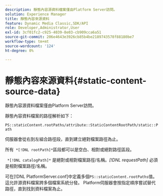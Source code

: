 ```yaml
---
description: 靜態內容源資料檔案僅由Platform Server訪問。
solution: Experience Manager
title: 靜態內容來源資料
feature: Dynamic Media Classic,SDK/API
role: Developer,Administrator,User
exl-id: 3cf01fc2-c925-4039-8e03-cb909cca6a51
source-git-commit: 206e4643e3926cb85b4be2189743578f88180be7
workflow-type: tm+mt
source-wordcount: '124'
ht-degree: 0%

---
```


# 靜態內容來源資料{#static-content-source-data}

靜態內容源資料檔案僅由Platform Server訪問。

靜態內容資料檔案的路徑解析如下：

`PS::staticContent.rootPaths/attribute::StaticContentRootPath/static::Path`

伺服器會從右到左組合路徑段，直到建立絕對檔案路徑為止。

所有` *[!DNL rootPath]*`區段都可以是空白、相對或絕對路徑區段。

` *[!DNL catalogPath]*` 是絕對或相對檔案路徑/名稱。*[!DNL requestPath]* 必須是相對檔案路徑/名稱。

可在[!DNL PlatformServer.conf]中定義多個`PS::staticContent.rootPaths`值。 這允許源資料檔案跨多個檔案系統分發。 Platform伺服器會按指定順序嘗試替代路徑，直到找到資料檔案為止。
